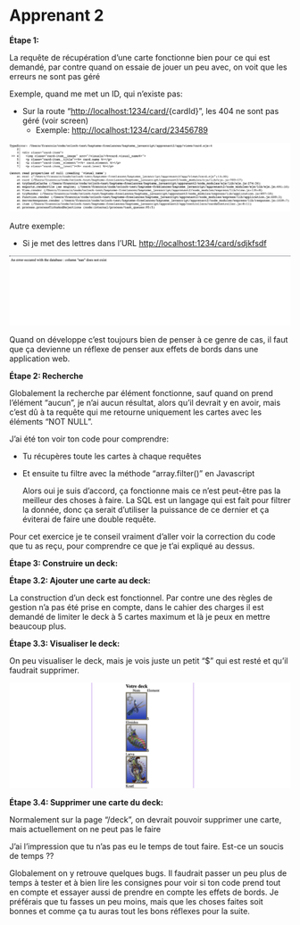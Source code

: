 # Apprenant 2

**Étape 1:**

La requête de récupération d’une carte fonctionne bien pour ce qui est demandé, par contre quand on essaie de jouer un peu avec, on voit que les erreurs ne sont pas géré

Exemple, quand me met un ID, qui n’existe pas:

- Sur la route “[http://localhost:1234/card/](http://localhost:1234/card/23456789){cardId}”, les 404 ne sont pas géré (voir screen)
    - Exemple: [http://localhost:1234/card/23456789](http://localhost:1234/card/23456789)

![Capture d’écran 2023-09-12 à 19.11.57.png](screen/Capture_decran_2023-09-12_a_19.11.57.png)

Autre exemple: 

- Si je met des lettres dans l’URL [http://localhost:1234/card/sdjkfsdf](http://localhost:1234/card/sdjkfsdf)

![Capture d’écran 2023-09-13 à 09.46.53.png](screen/Capture_decran_2023-09-13_a_09.46.53.png)

Quand on développe c’est toujours bien de penser à ce genre de cas, il faut que ça devienne un réflexe de penser aux effets de bords dans une application web.

**Étape 2: Recherche**

Globalement la recherche par élément fonctionne, sauf quand on prend l’élément “aucun”, je n’ai aucun résultat, alors qu’il devrait y en avoir, mais c’est dû à ta requête qui me retourne uniquement les cartes avec les éléments “NOT NULL”.

J’ai été ton voir ton code pour comprendre:

- Tu récupères toute les cartes à chaque requêtes
- Et ensuite tu filtre avec la méthode “array.filter()” en Javascript
    
    Alors oui je suis d’accord, ça fonctionne mais ce n’est peut-être pas la meilleur des choses à faire. La SQL est un langage qui est fait pour filtrer la donnée, donc ça serait d’utiliser la puissance de ce dernier et ça éviterai de faire une double requête.
    

Pour cet exercice je te conseil vraiment d’aller voir la correction du code que tu as reçu, pour comprendre ce que je t’ai expliqué au dessus.

**Étape 3: Construire un deck:**

**Étape 3.2: Ajouter une carte au deck:**

La construction d’un deck est fonctionnel. Par contre une des règles de gestion n’a pas été prise en compte, dans le cahier des charges il est demandé de limiter le deck à 5 cartes maximum et là je peux en mettre beaucoup plus.

**Étape 3.3: Visualiser le deck:**

On peu visualiser le deck, mais je vois juste un petit “$” qui est resté et qu’il faudrait supprimer.

![Capture d’écran 2023-09-13 à 10.19.34.png](screen/Capture_decran_2023-09-13_a_10.19.34.png)

**Étape 3.4: Supprimer une carte du deck:**

Normalement sur la page “/deck”, on devrait pouvoir supprimer une carte, mais actuellement on ne peut pas le faire

J’ai l’impression que tu n’as pas eu le temps de tout faire. Est-ce un soucis de temps ?? 

Globalement on y retrouve quelques bugs. Il faudrait passer un peu plus de temps à tester et à bien lire les consignes pour voir si ton code prend tout en compte et essayer aussi de prendre en compte les effets de bords. Je préférais que tu fasses un peu moins, mais que les choses faites soit bonnes et comme ça tu auras tout les bons réflexes pour la suite.